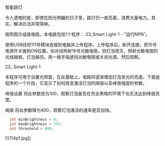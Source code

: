 智能路灯

令人遗憾的是，即使在阳光明媚的日子里，路灯仍一直亮着，浪费大量电力。其实，解决办法非常简单。

按照图示组装电路。本电路包括1个程序：
23_Smart Light-1 - “运行NPN”。

使用USB线将111号模块连接到电脑并上传程序。上传程序后，断开连接，把15号电源开关拨到ON位置。如光线照射16号光敏电阻，则灯泡熄灭。照射光敏电阻的光线越弱，灯泡越亮。用一根手指遮挡光敏电阻或关闭光源，然后观察。

23_ Smart Light-1

本程序可用于设置光照度，在此基础上，电路将逐渐增加灯泡发光的亮度。下面是程序的一个片段，它显示了如何改变激活灯泡的阈值以及峰值强度的参数。

峰值设置
将此参数改为100，观察灯泡是否在完全黑暗的环境下也无法达到峰值亮度。

阈值
将此参数降为400，观察灯泡激活的速率是否加快。

```c
  int minBrightness = 0;
  int maxBrightness = 255;
  int threshold = 800;
```

![[114p1.jpg]]